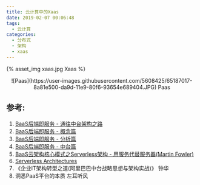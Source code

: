 ```yaml
---
title: 云计算中的Xaas
date: 2019-02-07 00:06:48
tags:
  - 云计算
categories:
  - 分布式
  - 架构  
  - xaas
---
```


<p></p>
<!-- more -->

{% asset_img  xaas.jpg Xaas %}


<div style="text-align: center;">
![Paas](https://user-images.githubusercontent.com/5608425/65187017-8a81e500-da9d-11e9-80f6-93654e689404.JPG)
Paas
</div>

## 参考:
1. [BaaS后端即服务 - 通往中台架构之路](https://yq.aliyun.com/articles/2918)
2. [BaaS后端即服务 - 概念篇](https://yq.aliyun.com/articles/8521)
3. [BaaS后端即服务 - 分析篇](https://yq.aliyun.com/articles/8522)
4. [BaaS后端即服务 - 中台篇](https://yq.aliyun.com/articles/8523)
5. [BaaS云架构核心模式之Serverless架构 - 用服务代替服务器(Martin Fowler)](https://yq.aliyun.com/articles/57221)
6. [Serverless Architectures](https://martinfowler.com/articles/serverless.html)
7. 《企业IT架构转型之道(阿里巴巴中台战略思想与架构实战)》 钟华
8. 洞悉PaaS平台的本质  左耳听风

